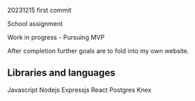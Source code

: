 20231215 first commit

School assignment

Work in progress - Pursuing MVP

After completion further goals are to fold into my own website.

## Libraries and languages

Javascript
Nodejs
Expressjs
React
Postgres 
Knex
